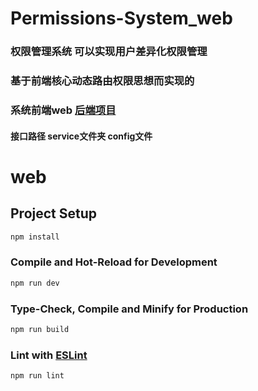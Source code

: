 # Permissions-System_web
### 权限管理系统 可以实现用户差异化权限管理
### 基于前端核心动态路由权限思想而实现的
### 系统前端web [后端项目](https://github.com/i7snake/Permissions-System_server)
#### 接口路径 service文件夹 config文件

# web

## Project Setup

```sh
npm install
```

### Compile and Hot-Reload for Development

```sh
npm run dev
```

### Type-Check, Compile and Minify for Production

```sh
npm run build
```

### Lint with [ESLint](https://eslint.org/)

```sh
npm run lint
```

